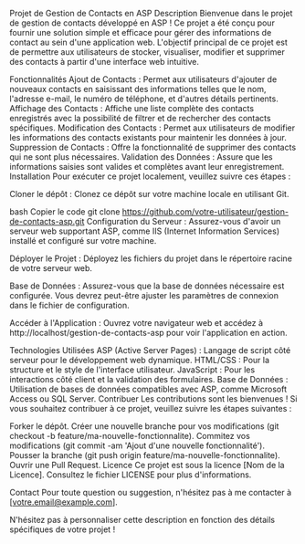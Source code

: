 Projet de Gestion de Contacts en ASP
Description
Bienvenue dans le projet de gestion de contacts développé en ASP ! Ce projet a été conçu pour fournir une solution simple et efficace pour gérer des informations de contact au sein d'une application web. L'objectif principal de ce projet est de permettre aux utilisateurs de stocker, visualiser, modifier et supprimer des contacts à partir d'une interface web intuitive.

Fonctionnalités
Ajout de Contacts : Permet aux utilisateurs d'ajouter de nouveaux contacts en saisissant des informations telles que le nom, l'adresse e-mail, le numéro de téléphone, et d'autres détails pertinents.
Affichage des Contacts : Affiche une liste complète des contacts enregistrés avec la possibilité de filtrer et de rechercher des contacts spécifiques.
Modification des Contacts : Permet aux utilisateurs de modifier les informations des contacts existants pour maintenir les données à jour.
Suppression de Contacts : Offre la fonctionnalité de supprimer des contacts qui ne sont plus nécessaires.
Validation des Données : Assure que les informations saisies sont valides et complètes avant leur enregistrement.
Installation
Pour exécuter ce projet localement, veuillez suivre ces étapes :

Cloner le dépôt : Clonez ce dépôt sur votre machine locale en utilisant Git.

bash
Copier le code
git clone https://github.com/votre-utilisateur/gestion-de-contacts-asp.git
Configuration du Serveur : Assurez-vous d'avoir un serveur web supportant ASP, comme IIS (Internet Information Services) installé et configuré sur votre machine.

Déployer le Projet : Déployez les fichiers du projet dans le répertoire racine de votre serveur web.

Base de Données : Assurez-vous que la base de données nécessaire est configurée. Vous devrez peut-être ajuster les paramètres de connexion dans le fichier de configuration.

Accéder à l'Application : Ouvrez votre navigateur web et accédez à http://localhost/gestion-de-contacts-asp pour voir l'application en action.

Technologies Utilisées
ASP (Active Server Pages) : Langage de script côté serveur pour le développement web dynamique.
HTML/CSS : Pour la structure et le style de l'interface utilisateur.
JavaScript : Pour les interactions côté client et la validation des formulaires.
Base de Données : Utilisation de bases de données compatibles avec ASP, comme Microsoft Access ou SQL Server.
Contribuer
Les contributions sont les bienvenues ! Si vous souhaitez contribuer à ce projet, veuillez suivre les étapes suivantes :

Forker le dépôt.
Créer une nouvelle branche pour vos modifications (git checkout -b feature/ma-nouvelle-fonctionnalite).
Commitez vos modifications (git commit -am 'Ajout d\'une nouvelle fonctionnalité').
Pousser la branche (git push origin feature/ma-nouvelle-fonctionnalite).
Ouvrir une Pull Request.
Licence
Ce projet est sous la licence [Nom de la Licence]. Consultez le fichier LICENSE pour plus d'informations.

Contact
Pour toute question ou suggestion, n'hésitez pas à me contacter à [votre.email@example.com].

N'hésitez pas à personnaliser cette description en fonction des détails spécifiques de votre projet !
